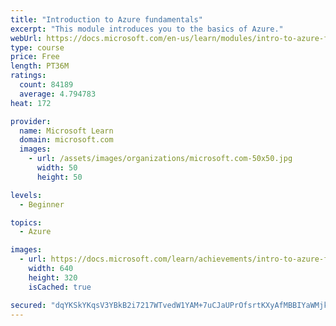 ```yaml
---
title: "Introduction to Azure fundamentals"
excerpt: "This module introduces you to the basics of Azure."
webUrl: https://docs.microsoft.com/en-us/learn/modules/intro-to-azure-fundamentals/
type: course
price: Free
length: PT36M
ratings:
  count: 84189
  average: 4.794783
heat: 172

provider:
  name: Microsoft Learn
  domain: microsoft.com
  images:
    - url: /assets/images/organizations/microsoft.com-50x50.jpg
      width: 50
      height: 50

levels:
  - Beginner

topics:
  - Azure

images:
  - url: https://docs.microsoft.com/learn/achievements/intro-to-azure-fundamentals-social.png
    width: 640
    height: 320
    isCached: true

secured: "dqYKSkYKqsV3YBkB2i7217WTvedW1YAM+7uCJaUPrOfsrtKXyAfMBBIYaWMjk1AYQbnPF6hxJ/KhsZz67oFoqLgdOPJLRLR7NBR9IH9vE7rRe01H94BM5u3k2+gG4XkQ+TAn1o5qUTPnkKNRGscfz39Wwp5BRv1K/SooRKmezljpxE9BZ98sVXtPNEUXpPgt/X7oPvFe4zmKo/fl6InzdqxlDWWzlX7Mx1HHNPfVsL+Itagh3Ic0pzLKzgl3Da1DOniDxhG5lZrAUsMahZ4VM9Q7PIvecleDCUPaWn6kHmFtyPQ02b7l7QKSok1beGYBrjONYnfEdAHg+CpQWyQcXJ9aNvIswCLOuXJiEreBwCyFSc3eliopLw/WkEV3YYOGdmzFHNaSw3+33MlWh4kh7G2jfou4vJQV6Ky3e2UhZE3l1S6cAATGACv9iQmqBk4P;kKQAcH49i/EI34aql/n7MQ=="
---
```


